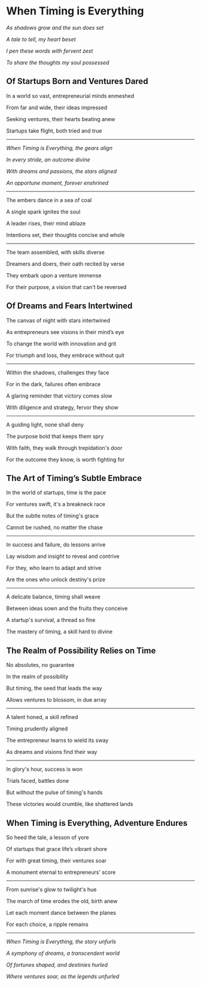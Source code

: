 # When Timing is Everything

*As shadows grow and the sun does set*

*A tale to tell, my heart beset*

*I pen these words with fervent zest*

*To share the thoughts my soul possessed*


## Of Startups Born and Ventures Dared

In a world so vast, entrepreneurial minds enmeshed

From far and wide, their ideas impressed

Seeking ventures, their hearts beating anew

Startups take flight, both tried and true

---

_When Timing is Everything, the gears align_

_In every stride, an outcome divine_

_With dreams and passions, the stars aligned_

_An opportune moment, forever enshrined_

---

The embers dance in a sea of coal

A single spark ignites the soul

A leader rises, their mind ablaze

Intentions set, their thoughts concise and whole

---

The team assembled, with skills diverse

Dreamers and doers, their oath recited by verse

They embark upon a venture immense

For their purpose, a vision that can't be reversed

## Of Dreams and Fears Intertwined

The canvas of night with stars intertwined

As entrepreneurs see visions in their mind’s eye

To change the world with innovation and grit

For triumph and loss, they embrace without quit

---

Within the shadows, challenges they face

For in the dark, failures often embrace

A glaring reminder that victory comes slow

With diligence and strategy, fervor they show

---

A guiding light, none shall deny

The purpose bold that keeps them spry

With faith, they walk through trepidation's door

For the outcome they know, is worth fighting for

## The Art of Timing’s Subtle Embrace

In the world of startups, time is the pace

For ventures swift, it's a breakneck race

But the subtle notes of timing's grace

Cannot be rushed, no matter the chase

---

In success and failure, do lessons arrive

Lay wisdom and insight to reveal and contrive

For they, who learn to adapt and strive

Are the ones who unlock destiny's prize

---

A delicate balance, timing shall weave

Between ideas sown and the fruits they conceive

A startup's survival, a thread so fine

The mastery of timing, a skill hard to divine

## The Realm of Possibility Relies on Time

No absolutes, no guarantee

In the realm of possibility

But timing, the seed that leads the way

Allows ventures to blossom, in due array

---

A talent honed, a skill refined

Timing prudently aligned

The entrepreneur learns to wield its sway

As dreams and visions find their way

---

In glory's hour, success is won

Trials faced, battles done

But without the pulse of timing's hands

These victories would crumble, like shattered lands

## When Timing is Everything, Adventure Endures

So heed the tale, a lesson of yore

Of startups that grace life’s vibrant shore

For with great timing, their ventures soar

A monument eternal to entrepreneurs’ score

---

From sunrise's glow to twilight's hue

The march of time erodes the old, birth anew

Let each moment dance between the planes

For each choice, a ripple remains

---

_When Timing is Everything, the story unfurls_

_A symphony of dreams, a transcendent world_

_Of fortunes shaped, and destinies hurled_

_Where ventures soar, as the legends unfurled_